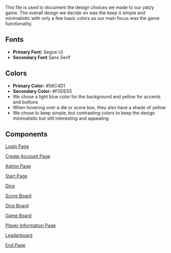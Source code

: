 This file is used to document the design choices we made to our yatzy game. 
The overall design we decide on was the keep it simple and minimalistic with only a few basic colors as our main focus was the game functionality.

## Fonts
- **Primary Font:** Segoe UI
- **Secondary Font** Sans Serif

## Colors
- **Primary Color:** #58C4D1
- **Secondary Color:** #F0DE55
- We chose a light blue color for the background and yellow for accents and buttons
- When hovering over a die or score box, they also have a shade of yellow
- We chose to keep simple, but contrasting colors to keep the design minimalistic but still interesting and appealing

## Components 

[Login Page](assets/design_system/login_page.png)

[Create Account Page](assets/design_system/create_account.png)

[Admin Page](assets/design_system/admin_page.png)

[Start Page](assets/design_system/start_page.png)

[Dice](assets/design_system/dice.png)

[Score Board](assets/design_system/score_table.png)

[Dice Board](assets/design_system/dice_board.png)

[Game Board](assets/design_system/game_board.png)

[Player Information Page](assets/design_system/player_info.png)

[Leaderboard](assets/design_system/leaderboard.png)

[End Page](assets/design_system/end_page.png)
